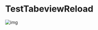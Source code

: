 # TestTabeviewReload
![img](https://github.com/yuandiLiao/TestTabeviewReload/blob/master/2018-09-01%2013_43_12.gif)
